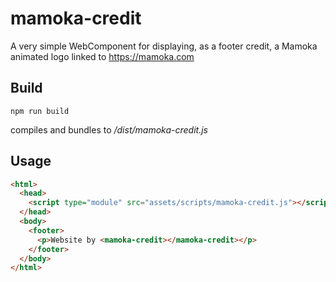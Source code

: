 # mamoka-credit
A very simple WebComponent for displaying, as a footer credit, a Mamoka animated logo linked to https://mamoka.com

## Build
```shell
npm run build
```
compiles and bundles to */dist/mamoka-credit.js*
## Usage
```html
<html>
  <head>
    <script type="module" src="assets/scripts/mamoka-credit.js"></script>
  </head>
  <body>
    <footer>
      <p>Website by <mamoka-credit></mamoka-credit></p>
    </footer>
  </body>
</html>
```